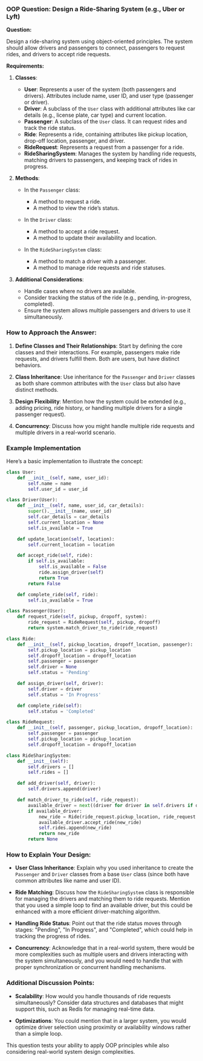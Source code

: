 ### OOP Question: Design a Ride-Sharing System (e.g., Uber or Lyft)

**Question:**

Design a ride-sharing system using object-oriented principles. The system should allow drivers and passengers to connect, passengers to request rides, and drivers to accept ride requests.

**Requirements:**
1. **Classes**:
   - **User**: Represents a user of the system (both passengers and drivers). Attributes include name, user ID, and user type (passenger or driver).
   - **Driver**: A subclass of the `User` class with additional attributes like car details (e.g., license plate, car type) and current location.
   - **Passenger**: A subclass of the `User` class. It can request rides and track the ride status.
   - **Ride**: Represents a ride, containing attributes like pickup location, drop-off location, passenger, and driver.
   - **RideRequest**: Represents a request from a passenger for a ride.
   - **RideSharingSystem**: Manages the system by handling ride requests, matching drivers to passengers, and keeping track of rides in progress.

2. **Methods**:
   - In the `Passenger` class:
     - A method to request a ride.
     - A method to view the ride’s status.
   
   - In the `Driver` class:
     - A method to accept a ride request.
     - A method to update their availability and location.
   
   - In the `RideSharingSystem` class:
     - A method to match a driver with a passenger.
     - A method to manage ride requests and ride statuses.

3. **Additional Considerations**:
   - Handle cases where no drivers are available.
   - Consider tracking the status of the ride (e.g., pending, in-progress, completed).
   - Ensure the system allows multiple passengers and drivers to use it simultaneously.
   
### How to Approach the Answer:

1. **Define Classes and Their Relationships**: Start by defining the core classes and their interactions. For example, passengers make ride requests, and drivers fulfill them. Both are users, but have distinct behaviors.

2. **Class Inheritance**: Use inheritance for the `Passenger` and `Driver` classes as both share common attributes with the `User` class but also have distinct methods.

3. **Design Flexibility**: Mention how the system could be extended (e.g., adding pricing, ride history, or handling multiple drivers for a single passenger request).

4. **Concurrency**: Discuss how you might handle multiple ride requests and multiple drivers in a real-world scenario.

### Example Implementation

Here’s a basic implementation to illustrate the concept:

```python
class User:
    def __init__(self, name, user_id):
        self.name = name
        self.user_id = user_id

class Driver(User):
    def __init__(self, name, user_id, car_details):
        super().__init__(name, user_id)
        self.car_details = car_details
        self.current_location = None
        self.is_available = True

    def update_location(self, location):
        self.current_location = location

    def accept_ride(self, ride):
        if self.is_available:
            self.is_available = False
            ride.assign_driver(self)
            return True
        return False

    def complete_ride(self, ride):
        self.is_available = True

class Passenger(User):
    def request_ride(self, pickup, dropoff, system):
        ride_request = RideRequest(self, pickup, dropoff)
        return system.match_driver_to_ride(ride_request)

class Ride:
    def __init__(self, pickup_location, dropoff_location, passenger):
        self.pickup_location = pickup_location
        self.dropoff_location = dropoff_location
        self.passenger = passenger
        self.driver = None
        self.status = 'Pending'

    def assign_driver(self, driver):
        self.driver = driver
        self.status = 'In Progress'

    def complete_ride(self):
        self.status = 'Completed'

class RideRequest:
    def __init__(self, passenger, pickup_location, dropoff_location):
        self.passenger = passenger
        self.pickup_location = pickup_location
        self.dropoff_location = dropoff_location

class RideSharingSystem:
    def __init__(self):
        self.drivers = []
        self.rides = []

    def add_driver(self, driver):
        self.drivers.append(driver)

    def match_driver_to_ride(self, ride_request):
        available_driver = next((driver for driver in self.drivers if driver.is_available), None)
        if available_driver:
            new_ride = Ride(ride_request.pickup_location, ride_request.dropoff_location, ride_request.passenger)
            available_driver.accept_ride(new_ride)
            self.rides.append(new_ride)
            return new_ride
        return None
```

### How to Explain Your Design:

- **User Class Inheritance**: Explain why you used inheritance to create the `Passenger` and `Driver` classes from a base `User` class (since both have common attributes like name and user ID).
  
- **Ride Matching**: Discuss how the `RideSharingSystem` class is responsible for managing the drivers and matching them to ride requests. Mention that you used a simple loop to find an available driver, but this could be enhanced with a more efficient driver-matching algorithm.

- **Handling Ride Status**: Point out that the ride status moves through stages: "Pending", "In Progress", and "Completed", which could help in tracking the progress of rides.

- **Concurrency**: Acknowledge that in a real-world system, there would be more complexities such as multiple users and drivers interacting with the system simultaneously, and you would need to handle that with proper synchronization or concurrent handling mechanisms.

### Additional Discussion Points:

- **Scalability**: How would you handle thousands of ride requests simultaneously? Consider data structures and databases that might support this, such as Redis for managing real-time data.
  
- **Optimizations**: You could mention that in a larger system, you would optimize driver selection using proximity or availability windows rather than a simple loop.

This question tests your ability to apply OOP principles while also considering real-world system design complexities.

